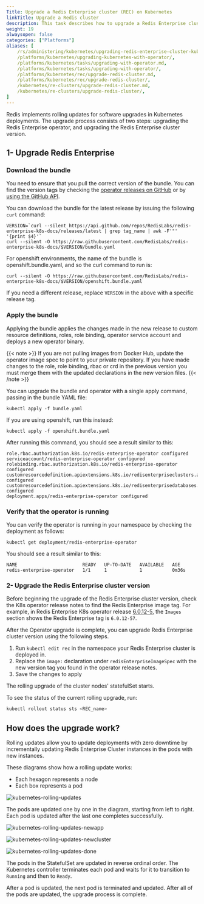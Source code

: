 ```yaml
---
Title: Upgrade a Redis Enterprise cluster (REC) on Kubernetes
linkTitle: Upgrade a Redis cluster
description: This task describes how to upgrade a Redis Enterprise cluster via the operator.
weight: 19
alwaysopen: false
categories: ["Platforms"]
aliases: [
    /rs/administering/kubernetes/upgrading-redis-enterprise-cluster-kubernetes-deployment-operator/,
    /platforms/kubernetes/upgrading-kubernetes-with-operator/,
    /platforms/kubernetes/tasks/upgrading-with-operator.md,
    /platforms/kubernetes/tasks/upgrading-with-operator/,
    /platforms/kubernetes/rec/upgrade-redis-cluster.md,
    /platforms/kubernetes/rec/upgrade-redis-cluster/,
    /kubernetes/re-clusters/upgrade-redis-cluster.md,
    /kubernetes/re-clusters/upgrade-redis-cluster/,
]
---
```

Redis implements rolling updates for software upgrades in Kubernetes deployments. The upgrade process consists of two steps: upgrading the Redis Enterprise operator, and upgrading the Redis Enterprise cluster version.

## 1- Upgrade Redis Enterprise

### Download the bundle
You need to ensure that you pull the correct version of the bundle. You can find the version tags
by checking the [operator releases on GitHub](https://github.com/RedisLabs/redis-enterprise-k8s-docs/releases)
or by [using the GitHub API](https://docs.github.com/en/rest/reference/repos#releases).

You can download the bundle for the latest release by issuing the following `curl` command:

```
VERSION=`curl --silent https://api.github.com/repos/RedisLabs/redis-enterprise-k8s-docs/releases/latest | grep tag_name | awk -F'"' '{print $4}'`
curl --silent -O https://raw.githubusercontent.com/RedisLabs/redis-enterprise-k8s-docs/$VERSION/bundle.yaml
```
For openshift environments, the name of the bundle is openshift.bundle.yaml, and so the curl command to run is:

```
curl --silent -O https://raw.githubusercontent.com/RedisLabs/redis-enterprise-k8s-docs/$VERSION/openshift.bundle.yaml
```

If you need a different release, replace `VERSION` in the above with a specific release tag.

### Apply the bundle

Applying the bundle applies the changes made in the new release to custom resource definitions, roles, role binding, operator service account and deploys a new operator binary.

{{< note >}}
If you are not pulling images from Docker Hub, update the operator image spec to point to your private repository.
If you have made changes to the role, role binding, rbac or crd in the previous version you must merge them with the updated declarations in the new version files.
{{< /note >}}
    
You can upgrade the bundle and operator with a single apply command, passing in the bundle YAML file:

```
kubectl apply -f bundle.yaml
```

If you are using openshift, run this instead:

```
kubectl apply -f openshift.bundle.yaml
```

After running this command, you should see a result similar to this:

```
role.rbac.authorization.k8s.io/redis-enterprise-operator configured
serviceaccount/redis-enterprise-operator configured
rolebinding.rbac.authorization.k8s.io/redis-enterprise-operator configured
customresourcedefinition.apiextensions.k8s.io/redisenterpriseclusters.app.redislabs.com configured
customresourcedefinition.apiextensions.k8s.io/redisenterprisedatabases.app.redislabs.com configured
deployment.apps/redis-enterprise-operator configured
```

### Verify that the operator is running

You can verify the operator is running in your namespace by checking the deployment as follows:

```
kubectl get deployment/redis-enterprise-operator
```

You should see a result similar to this:

```
NAME                        READY   UP-TO-DATE   AVAILABLE   AGE
redis-enterprise-operator   1/1     1            1           0m36s
```

### 2- Upgrade the Redis Enterprise cluster version

Before beginning the upgrade of the Redis Enterprise cluster version, check the K8s operator release notes to find the Redis Enterprise image tag. For example, in Redis Enterprise K8s operator release [6.0.12-5](https://github.com/RedisLabs/redis-enterprise-k8s-docs/releases/tag/v6.0.12-5), the `Images` section shows the Redis Enterprise tag is `6.0.12-57`.

After the Operator upgrade is complete, you can upgrade Redis Enterprise cluster version using the following steps.

1. Run `kubectl edit rec` in the namespace your Redis Enterprise cluster is deployed in.
2. Replace the `image:` declaration under `redisEnterpriseImageSpec` with the new version tag you found in the operator release notes.
3. Save the changes to apply

The rolling upgrade of the cluster nodes' statefulSet starts.

To see the status of the current rolling upgrade, run:

```sh
kubectl rollout status sts <REC_name>
```

## How does the upgrade work?

Rolling updates allow you to update deployments with zero downtime
by incrementally updating Redis Enterprise Cluster instances in the pods with new instances.

These diagrams show how a rolling update works:

- Each hexagon represents a node
- Each box represents a pod

![kubernetes-rolling-updates](/images/rs/kubernetes-rolling-updates.png)

The pods are updated one by one in the diagram, starting from left to right.
Each pod is updated after the last one completes successfully.

![kubernetes-rolling-updates-newapp](/images/rs/kubernetes-rolling-updates-newapp.png)

![kubernetes-rolling-updates-newcluster](/images/rs/kubernetes-rolling-updates-newcluster.png)

![kubernetes-rolling-updates-done](/images/rs/kubernetes-rolling-updates-done.png)

The pods in the StatefulSet are updated in reverse ordinal order.
The Kubernetes controller terminates each pod and waits for it to transition to `Running` and then to `Ready`.

After a pod is updated, the next pod is terminated and updated.
After all of the pods are updated, the upgrade process is complete.
